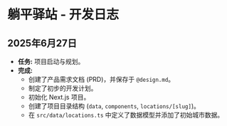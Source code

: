 # 躺平驿站 - 开发日志

## 2025年6月27日

- **任务:** 项目启动与规划。
- **完成:**
    - 创建了产品需求文档 (PRD)，并保存于 `@design.md`。
    - 制定了初步的开发计划。
    - 初始化 Next.js 项目。
    - 创建了项目目录结构 (`data`, `components`, `locations/[slug]`)。
    - 在 `src/data/locations.ts` 中定义了数据模型并添加了初始城市数据。
